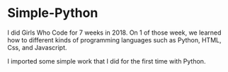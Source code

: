 # Simple-Python

I did Girls Who Code for 7 weeks in 2018. On 1 of those week, we learned how to different kinds of programming languages such as 
Python, HTML, Css, and Javascript.

I imported some simple work that I did for the first time with Python. 
